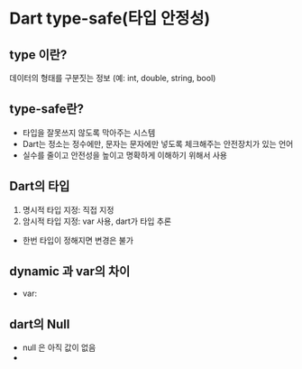 # Dart type-safe(타입 안정성)

## type 이란?
데이터의 형태를 구분짓는 정보
(예: int, double, string, bool)

## type-safe란?
- 타입을 잘못쓰지 않도록 막아주는 시스템
- Dart는 정소는 정수에만, 문자는 문자에만 넣도록 체크해주는 안전장치가 있는 언어
- 실수를 줄이고 안전성을 높이고 명확하게 이해하기 위해서 사용

## Dart의 타입
1. 명시적 타입 지정: 직접 지정
2. 암시적 타입 지정: var 사용, dart가 타입 추론
- 한번 타입이 정해지면 변경은 불가

## dynamic 과 var의 차이
- var: 

## dart의 Null
- null 은 아직 값이 없음
- 